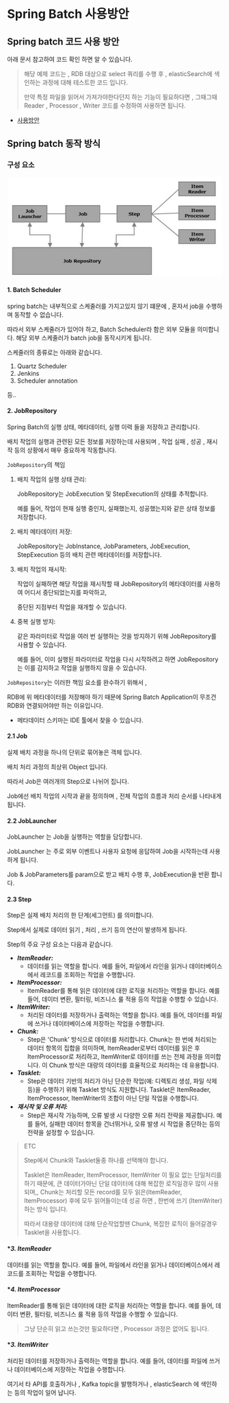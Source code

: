 # Spring Batch 사용방안
## Spring batch 코드 사용 방안
아래 문서 참고하여 코드 확인 하면 알 수 있습니다.
>해당 예제 코드는 , RDB 대상으로 select 쿼리를 수행 후 , elasticSearch에 색인하는 과정에 대해 테스트한 코드 입니다.
> 
>만약 특정 파일을 읽어서 가져가야한다던지 하는 기능이 필요하다면 , 그때그때 Reader , Processor , Writer 코드를 수정하여 사용하면 됩니다.
- [사용방안](./사용방안.md)

## Spring batch 동작 방식
### 구성 요소
![Spring Batch Architecture](./Images/SpringBatchArchitecture.jpeg)
#### **1. Batch Scheduler**
spring batch는 내부적으로 스케줄러를 가지고있지 않기 떄문에 , 혼자서 job을 수행하며 동작할 수 없습니다.

따라서 외부 스케줄러가 있어야 하고, Batch Scheduler라 함은 외부 모듈을 의미합니다. 해당 외부 스케줄러가 batch job을 동작시키게 됩니다.

스케줄러의 종류로는 아래와 같습니다.
1. Quartz Scheduler
2. Jenkins
3. Scheduler annotation

등..

#### **2. JobRepository**
Spring Batch의 실행 상태, 메타데이터, 실행 이력 들을 저장하고 관리합니다.

배치 작업의 실행과 관련된 모든 정보를 저장하는데 사용되며 , 작업 실패 , 성공 , 재시작 등의 상황에서 매우 중요하게 작동합니다.

```JobRepository```의 책임

1. 배치 작업의 실행 상태 관리: 
   
   
    JobRepository는 JobExecution 및 StepExecution의 상태를 추적합니다.

    예를 들어, 작업이 현재 실행 중인지, 실패했는지, 성공했는지와 같은 상태 정보를 저장합니다.

2. 배치 메타데이터 저장: 

    
    JobRepository는 JobInstance, JobParameters, JobExecution, StepExecution 등의 배치 관련 메타데이터를 저장합니다.

3. 배치 작업의 재시작: 
   
   
    작업이 실패하면 해당 작업을 재시작할 때 JobRepository의 메타데이터를 사용하여 어디서 중단되었는지를 파악하고, 

    중단된 지점부터 작업을 재개할 수 있습니다.

4. 중복 실행 방지: 

    
    같은 파라미터로 작업을 여러 번 실행하는 것을 방지하기 위해 JobRepository를 사용할 수 있습니다. 

    예를 들어, 이미 실행된 파라미터로 작업을 다시 시작하려고 하면 JobRepository는 이를 감지하고 작업을 실행하지 않을 수 있습니다.

```JobRepository```는 이러한 책임 요소를 완수하기 위해서 , 

RDB에 위 메타데이터를 저장해야 하기 때문에 Spring Batch Application이 무조건 RDB와 연결되어야만 하는 이유입니다.
- 메타데이터 스키마는 IDE 툴에서 찾을 수 있습니다.

#### **2.1 Job**
실제 배치 과정을 하나의 단위로 묶어놓은 객체 입니다.

배치 처리 과정의 최상위 Object 입니다.

따라서 Job은 여러개의 Step으로 나뉘어 집니다.

Job에선 배치 작업의 시작과 끝을 정의하며 , 전체 작업의 흐름과 처리 순서를 나타내게 됩니다.


#### **2.2 JobLauncher**
JobLauncher 는 Job을 실행하는 역할을 담당합니다.

JobLauncher 는 주로 외부 이벤트나 사용자 요청에 응답하여 Job을 시작하는데 사용하게 됩니다.

Job & JobParameters를 param으로 받고 배치 수행 후, JobExecution을 반환 합니다.

#### **2.3 Step**
Step은 실제 배치 처리의 한 단계(세그먼트) 를 의미합니다.

Step에서 실제로 데이터 읽기 , 처리 , 쓰기 등의 연산이 발생하게 됩니다.

Step의 주요 구성 요소는 다음과 같습니다.

- ***ItemReader:*** 
  - 데이터를 읽는 역할을 합니다. 예를 들어, 파일에서 라인을 읽거나 데이터베이스에서 레코드를 조회하는 작업을 수행합니다.
- ***ItemProcessor:*** 
  - ItemReader를 통해 읽은 데이터에 대한 로직을 처리하는 역할을 합니다. 예를 들어, 데이터 변환, 필터링, 비즈니스 룰 적용 등의 작업을 수행할 수 있습니다.
- ***ItemWriter:*** 
  - 처리된 데이터를 저장하거나 출력하는 역할을 합니다. 예를 들어, 데이터를 파일에 쓰거나 데이터베이스에 저장하는 작업을 수행합니다.
- ***Chunk:*** 
  - Step은 'Chunk' 방식으로 데이터를 처리합니다. Chunk는 한 번에 처리되는 데이터 항목의 집합을 의미하며, ItemReader로부터 데이터를 읽은 후 ItemProcessor로 처리하고, ItemWriter로 데이터를 쓰는 전체 과정을 의미합니다. 이 Chunk 방식은 대량의 데이터를 효율적으로 처리하는 데 유용합니다.
- ***Tasklet:***
  - Step은 데이터 기반의 처리가 아닌 단순한 작업(예: 디렉토리 생성, 파일 삭제 등)을 수행하기 위해 Tasklet 방식도 지원합니다. Tasklet은 ItemReader, ItemProcessor, ItemWriter의 조합이 아닌 단일 작업을 수행합니다.
- ***재시작 및 오류 처리:*** 
  - Step은 재시작 가능하며, 오류 발생 시 다양한 오류 처리 전략을 제공합니다. 예를 들어, 실패한 데이터 항목을 건너뛰거나, 오류 발생 시 작업을 중단하는 등의 전략을 설정할 수 있습니다.
>ETC
>
>Step에서 Chunk와 Tasklet둘중 하나를 선택해야 합니다.
>
>Tasklet은 ItemReader, ItemProcessor, ItemWriter 이 필요 없는 단일처리를 하기 때문에, 큰 데이터가아닌 단일 데이터에 대해 복잡한 로직일경우 많이 사용되며,,
>Chunk는 처리할 모든 record를 모두 읽은(ItemReader, ItemProcessor) 후에 모두 읽어들이는데 성공 하면 , 한번에 쓰기 (ItemWriter) 하는 방식 입니다.
> 
>따라서 대용량 데이터에 대해 단순작업할땐 Chunk, 복잡한 로직이 들어갈경우 Tasklet을 사용합니다.


#### **3. ItemReader*
데이터를 읽는 역할을 합니다. 예를 들어, 파일에서 라인을 읽거나 데이터베이스에서 레코드를 조회하는 작업을 수행합니다.

#### **4. ItemProcessor*
ItemReader를 통해 읽은 데이터에 대한 로직을 처리하는 역할을 합니다. 예를 들어, 데이터 변환, 필터링, 비즈니스 룰 적용 등의 작업을 수행할 수 있습니다.
>그냥 단순히 읽고 쓰는것만 필요하다면 , Processor 과정은 없어도 됩니다.

#### **3. ItemWriter*
처리된 데이터를 저장하거나 출력하는 역할을 합니다. 예를 들어, 데이터를 파일에 쓰거나 데이터베이스에 저장하는 작업을 수행합니다.

여기서 타 API를 호출하거나 , Kafka topic을 발행하거나 , elasticSearch 에 색인하는 등의 작업이 일어 납니다.
